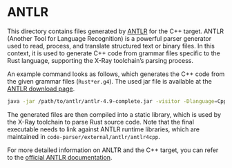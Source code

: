 # ANTLR

This directory contains files generated by [ANTLR](https://www.antlr.org) for
the C++ target. ANTLR (Another Tool for Language Recognition) is a powerful
parser generator used to read, process, and translate structured text or binary
files. In this context, it is used to generate C++ code from grammar files
specific to the Rust language, supporting the X-Ray toolchain’s parsing
process.

An example command looks as follows, which generates the C++ code from the
given grammar files (`Rust*er.g4`). The used jar file is available at the
[ANTLR download page](https://www.antlr.org/download.html).

```sh
java -jar /path/to/antlr/antlr-4.9-complete.jar -visitor -Dlanguage=Cpp Rust*er.g4
```

The generated files are then compiled into a static library, which is used by
the X-Ray toolchain to parse Rust source code. Note that the final executable
needs to link against ANTLR runtime libraries, which are maintained in
`code-parser/external/antlr/antlr4cpp`.

For more detailed information on ANLTR and the C++ target, you can refer to the
[official ANTLR
documentation](https://github.com/antlr/antlr4/blob/master/doc/cpp-target.md#c).
